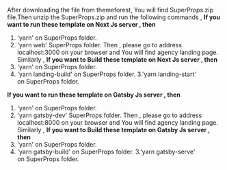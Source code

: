 After downloading the file from themeforest, You will find SuperProps.zip file.Then unzip the SuperProps.zip and run the following commands ,
**If you want to run these template on Next Js server , then**

1. 'yarn' on SuperProps folder.
2. 'yarn web' SuperProps folder.
   Then , please go to address localhost:3000 on your browser and You will find agency landing page.
   Similarly ,
   **If you want to Build these template on Next Js server , then**
3. 'yarn' on SuperProps folder.
4. 'yarn landing-build' on SuperProps folder.
   3.'yarn landing-start' on SuperProps folder.

**If you want to run these template on Gatsby Js server , then**

1. 'yarn' on SuperProps folder.
2. 'yarn gatsby-dev' SuperProps folder.
   Then , please go to address localhost:8000 on your browser and You will find agency landing page.
   Similarly ,
   **If you want to Build these template on Gatsby Js server , then**
3. 'yarn' on SuperProps folder.
4. 'yarn gatsby-build' on SuperProps folder.
   3.'yarn gatsby-serve' on SuperProps folder.
